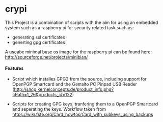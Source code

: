 crypi
=====

This Project is a combination of scripts with the aim for using an embedded system
such as a raspberry pi for security related task such as:

- generating ssl certificates
- generting gpg certificates


A useabe minimal base os image for the raspberry pi can be found here: http://sourceforge.net/projects/minibian/ 

#### Features

* Script which installes GPG2 from the source, including support for OpenPGP Smartcard 
and the Gemalto PC Pinpad USB Reader (http://shop.kernelconcepts.de/product_info.php?cPath=1_26&products_id=122)

* Scripts for creating GPG keys, tranfering them to a OpenPGP Smartcard and seperating the keys. Workflow taken from https://wiki.fsfe.org/Card_howtos/Card_with_subkeys_using_backups


